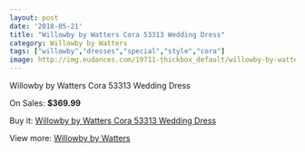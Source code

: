 ```yaml
---
layout: post
date: '2018-05-21'
title: "Willowby by Watters Cora 53313 Wedding Dress"
category: Willowby by Watters
tags: ["willowby","dresses","special","style","cora"]
image: http://img.eudances.com/19711-thickbox_default/willowby-by-watters-cora-53313-wedding-dress.jpg
---
```

Willowby by Watters Cora 53313 Wedding Dress

On Sales: **$369.99**
<a href="https://www.eudances.com/en/willowby-by-watters/5853-willowby-by-watters-cora-53313-wedding-dress.html"><amp-img layout="responsive" width="600" height="600" src="//img.eudances.com/19711-thickbox_default/willowby-by-watters-cora-53313-wedding-dress.jpg" alt="Willowby by Watters Cora 53313 Wedding Dress 0" /></a>
<a href="https://www.eudances.com/en/willowby-by-watters/5853-willowby-by-watters-cora-53313-wedding-dress.html"><amp-img layout="responsive" width="600" height="600" src="//img.eudances.com/19714-thickbox_default/willowby-by-watters-cora-53313-wedding-dress.jpg" alt="Willowby by Watters Cora 53313 Wedding Dress 1" /></a>
<a href="https://www.eudances.com/en/willowby-by-watters/5853-willowby-by-watters-cora-53313-wedding-dress.html"><amp-img layout="responsive" width="600" height="600" src="//img.eudances.com/19713-thickbox_default/willowby-by-watters-cora-53313-wedding-dress.jpg" alt="Willowby by Watters Cora 53313 Wedding Dress 2" /></a>
<a href="https://www.eudances.com/en/willowby-by-watters/5853-willowby-by-watters-cora-53313-wedding-dress.html"><amp-img layout="responsive" width="600" height="600" src="//img.eudances.com/19712-thickbox_default/willowby-by-watters-cora-53313-wedding-dress.jpg" alt="Willowby by Watters Cora 53313 Wedding Dress 3" /></a>

Buy it: [Willowby by Watters Cora 53313 Wedding Dress](https://www.eudances.com/en/willowby-by-watters/5853-willowby-by-watters-cora-53313-wedding-dress.html "Willowby by Watters Cora 53313 Wedding Dress")

View more: [Willowby by Watters](https://www.eudances.com/en/48-willowby-by-watters "Willowby by Watters")